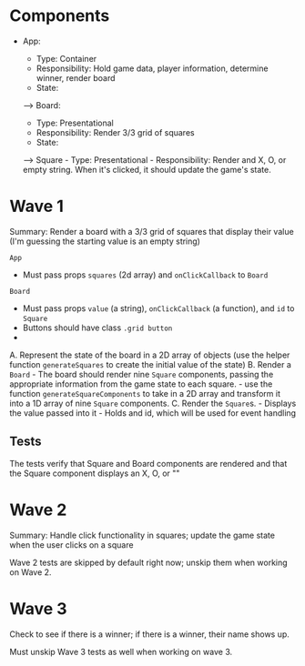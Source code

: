 # Components

- App:
  - Type: Container
  - Responsibility: Hold game data, player information, determine winner, render board
  - State:
  
  --> Board:
    - Type: Presentational
    - Responsibility: Render 3/3 grid of squares
    - State: 

    --> Square
        - Type: Presentational
        - Responsibility: Render and X, O, or empty string. When it's clicked, it should update the game's state.

# Wave 1
Summary: Render a board with a 3/3 grid of squares that display their value (I'm guessing the starting value is an empty string)

`App`
  - Must pass props `squares` (2d array) and `onClickCallback` to `Board`

`Board`
  - Must pass props `value` (a string), `onClickCallback` (a function), and `id` to `Square`
  - Buttons should have class `.grid button`
  - 

A. Represent the state of the board in a 2D array of objects (use the helper function `generateSquares` to create the initial value of the state)
B. Render a `Board` 
    - The board should render nine `Square` components, passing the appropriate information from the game state to each square.
    - use the function `generateSquareComponents` to take in a 2D array and transform it into a 1D array of nine `Square` components.
C. Render the `Square`s.
    - Displays the value passed into it
    - Holds and id, which will be used for event handling

## Tests
The tests verify that Square and Board components are rendered and that the Square component displays an X, O, or ""

# Wave 2
Summary: Handle click functionality in squares; update the game state when the user clicks on a square

Wave 2 tests are skipped by default right now; unskip them when working on Wave 2.

# Wave 3
Check to see if there is a winner; if there is a winner, their name shows up.

Must unskip Wave 3 tests as well when working on wave 3.